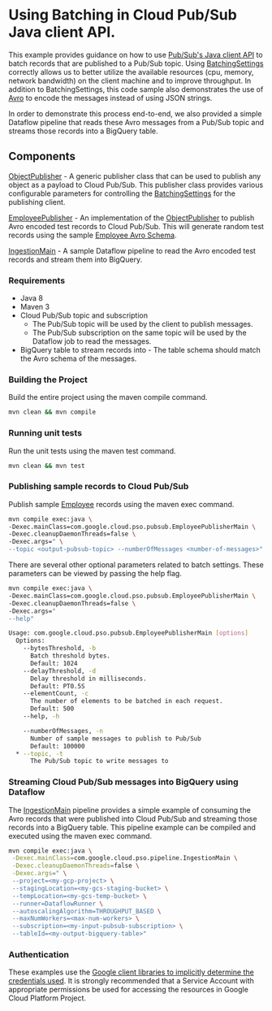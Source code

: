 # Using Batching in Cloud Pub/Sub Java client API.

This example provides guidance on how to use [Pub/Sub's Java client API](https://cloud.google.com/pubsub/docs/reference/libraries) to batch records that are published to a Pub/Sub topic.
Using [BatchingSettings](http://googleapis.github.io/gax-java/1.4.1/apidocs/com/google/api/gax/batching/BatchingSettings.html) correctly allows us to better utilize the available resources (cpu, memory, network bandwidth) on the client machine and to improve throughput.
In addition to BatchingSettings, this code sample also demonstrates the use of [Avro](http://avro.apache.org/docs/current/) to encode the messages instead of using JSON strings.

In order to demonstrate this process end-to-end, we also provided a simple Dataflow pipeline that reads these Avro messages from a Pub/Sub topic and streams those records into a BigQuery table.

## Components

[ObjectPublisher](src/main/java/com/google/cloud/pso/pubsub/common/ObjectPublisher.java) - A generic publisher class that can be used to publish any object as a payload to Cloud Pub/Sub.
This publisher class provides various configurable parameters for controlling the [BatchingSettings](http://googleapis.github.io/gax-java/1.4.1/apidocs/com/google/api/gax/batching/BatchingSettings.html) for the publishing client.

[EmployeePublisher](src/main/java/com/google/cloud/pso/pubsub/EmployeePublisherMain.java) -
An implementation of the [ObjectPublisher](src/main/java/com/google/cloud/pso/pubsub/common/ObjectPublisher.java) to publish Avro encoded test records to Cloud Pub/Sub.
This will generate random test records using the sample [Employee Avro Schema](src/main/avro/employee.avsc).

[IngestionMain](src/main/java/com/google/cloud/pso/pipeline/IngestionMain.java) - A sample Dataflow pipeline to read the Avro encoded test records and stream them into BigQuery.

### Requirements

* Java 8
* Maven 3
* Cloud Pub/Sub topic and subscription
    * The Pub/Sub topic will be used by the client to publish messages.
    * The Pub/Sub subscription on the same topic will be used by the Dataflow job to read the messages.
* BigQuery table to stream records into - The table schema should match the Avro schema of the messages.

### Building the Project

Build the entire project using the maven compile command.
```sh
mvn clean && mvn compile
```

### Running unit tests
Run the unit tests using the maven test command.
```sh
mvn clean && mvn test
```

### Publishing sample records to Cloud Pub/Sub
Publish sample [Employee](src/main/avro/employee.avsc) records using the maven exec command.
```sh
mvn compile exec:java \
-Dexec.mainClass=com.google.cloud.pso.pubsub.EmployeePublisherMain \
-Dexec.cleanupDaemonThreads=false \
-Dexec.args=" \
--topic <output-pubsub-topic> --numberOfMessages <number-of-messages>"
```

There are several other optional parameters related to batch settings. These parameters can be viewed by passing the help flag.
```sh
mvn compile exec:java \
-Dexec.mainClass=com.google.cloud.pso.pubsub.EmployeePublisherMain \
-Dexec.cleanupDaemonThreads=false \
-Dexec.args="
--help"

Usage: com.google.cloud.pso.pubsub.EmployeePublisherMain [options]
  Options:
    --bytesThreshold, -b
      Batch threshold bytes.
      Default: 1024
    --delayThreshold, -d
      Delay threshold in milliseconds.
      Default: PT0.5S
    --elementCount, -c
      The number of elements to be batched in each request.
      Default: 500
    --help, -h

    --numberOfMessages, -n
      Number of sample messages to publish to Pub/Sub
      Default: 100000
  * --topic, -t
      The Pub/Sub topic to write messages to
```

### Streaming Cloud Pub/Sub messages into BigQuery using Dataflow
The [IngestionMain](src/main/java/com/google/cloud/pso/pipeline/IngestionMain.java) pipeline provides a simple example of consuming the Avro records that were published into Cloud Pub/Sub and streaming those records into a BigQuery table.
This pipeline example can be compiled and executed using the maven exec command.
```sh
mvn compile exec:java \
 -Dexec.mainClass=com.google.cloud.pso.pipeline.IngestionMain \
 -Dexec.cleanupDaemonThreads=false \
 -Dexec.args=" \
 --project=<my-gcp-project> \
 --stagingLocation=<my-gcs-staging-bucket> \
 --tempLocation=<my-gcs-temp-bucket> \
 --runner=DataflowRunner \
 --autoscalingAlgorithm=THROUGHPUT_BASED \
 --maxNumWorkers=<max-num-workers> \
 --subscription=<my-input-pubsub-subscription> \
 --tableId=<my-output-bigquery-table>"
```

### Authentication
These examples use the [Google client libraries to implicitly determine the credentials used][1]. It is strongly recommended that a Service Account with appropriate permissions be used for accessing the resources in Google Cloud Platform Project.

[1]: https://cloud.google.com/docs/authentication/getting-started
